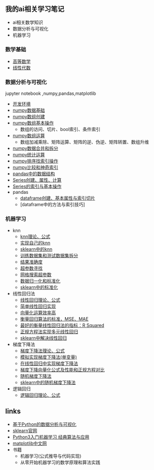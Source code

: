## 我的ai相关学习笔记

- ai相关数学知识
- 数据分析与可视化
- 机器学习

### 数学基础

- [高等数学](math/高等数学.md)
- [线性代数](math/线性代数.md)

### 数据分析与可视化

jupyter notebook ,numpy,pandas,matplotlib

- [开发环境](datahandling/docs/开发环境.md)
- [numpy数据基础](datahandling/01-NumpyArrayBasics/01-NumpyArrayBasics.ipynb)
- [numpy数组创建](datahandling/02-NumpyCreateArray/02CreateNumpyArray.ipynb)
- [numpy数组基本操作](datahandling/03-NumpyArrayBasicOperations/03-NumpyArrayBasicOperations.ipynb)
    - 数组的访问、切片、bool索引、条件索引
- [numpy数组运算](datahandling/04-NumpyComputationArray/04-ComputationNumpyArray.ipynb)
    - 数组加减乘除、矩阵运算、矩阵的逆、伪逆、矩阵转置、数组升维
- [numpy数据合并和拆分](datahandling/05-NumpyConcatenateAndSplit/05-ConcatenateAndSplit.ipynb)
- [numpy统计运算](datahandling/06-NumpyAggregationOperator/06-AggregationOperator.ipynb)
- [numpy排序找索引操作](datahandling/07-NumpyArgAndSortOperation/07-ArgAndSortOperation.ipynb)
- [numpy比较和神奇索引](datahandling/08-ComparisonAndFancyIndexing/08-ComparisonAndFancyIndexing.ipynb)
- [pandas中的数据结构](datahandling/20-PandasDataFrameSeriesPanel/pandasDataFrameSeriesPanel.ipynb)
- [Series创建、属性、计算](datahandling/21-SeriesBasic/seriesBasic.ipynb)
- [Series的索引与基本操作](datahandling/22-SerieIndexAndOperation/22-seriesIndexAndOperation.ipynb)
- pandas
  - [dataframe创建、基本属性与索引切片](datahandling/23-PandasDataframeBasic/dataframeBasic.ipynb)
  - [dataframe中的方法与索引技巧]



### 机器学习

- knn
  - [knn理论、公式](machinelearning/01knn.md)  
  - [实现自己的knn](machinelearning/knn/01-kNNBasics/kNNBasics.ipynb)
  - [sklearn中的knn](machinelearning/knn/02-kNNInScikitLearn/kNNinScikitlearn.ipynb)
  - [训练数据集和测试数据集拆分](machinelearning/knn/03-TrainTestSplit/TrainTestSplit.ipynb)
  - [结果准确度](machinelearning/knn/04-AccuracyScore/AccuracyScore.ipynb)
  - [超参数寻找](machinelearning/knn/05-HyperParameters/HyperParameters.ipynb)
  - [网格搜索超参数](machinelearning/knn/06-GridSearch/GridSearch.ipynb)
  - [数据归一化和标准化](machinelearning/knn/07-FeatureScaling/FeatureScaling.ipynb)
  - [sklearn中的标准化](machinelearning/knn/08-ScalerinScikitLearn/ScalerInScikitLearn.ipynb)
- 线性回归法
  - [线性回归理论、公式](machinelearning/02线性回归.md)
  - [简单线性回归实现](machinelearning/linearRegression/01-SimpleLinearRegressionImplementation/SimpleLinearRegressionImplementation.ipynb)
  - [向量化运算效率高](machinelearning/linearRegression/02-Vectorization/Vectorization.ipynb)
  - [衡量回归算法的标准，MSE、MAE](machinelearning/linearRegression/03-RegressionMetricsMSE-vs-MAE/RegressionMetricsMSE-vs-MAE.ipynb)
  - [最好的衡量线性回归法的指标：R Squared ](machinelearning/linearRegression/04-R-Squared/R-Squared.ipynb)
  - [正规方程法实现多元线性回归](machinelearning/linearRegression/05-OurLinearRegression/OurLinearRegression.ipynb)
  - [sklearn中解决线性回归](machinelearning/linearRegression/06-RegressionInScikitLlearn/RegressionInScikitlearn.ipynb)
- 梯度下降法
  - [梯度下降法理论、公式](machinelearning/03梯度下降法.md)
  - [模拟实现梯度下降法(单变量)](machinelearning/gradientDescent/01-GradientDescentSimulations/01-GradientDescentSimulations.ipynb)
  - [在线性回归中实现梯度下降法](machinelearning/gradientDescent/02-ImplementGradientDescentInLinearRegression/02-ImplementGradientDescentInLinearRegression.ipynb)
  - [梯度下降向量化公式及性能和正规方程对比](machinelearning/gradientDescent/03-VectorizeGradientDescent/03-VectorizeGradientDescent.ipynb)
  - [随机梯度下降法](machinelearning/gradientDescent/04-StochasticGradientDescent/04-StochasticGradientDescent.ipynb)
  - [sklearn中的随机梯度下降法](machinelearning/gradientDescent/05-SGDInScikitLearn/SGDInScikitLearn.ipynb)
- 逻辑回归
  - [逻辑回归理论、公式](machinelearning/04逻辑回归.md)

## links
- [基于Python的数据分析与可视化](https://juejin.cn/book/7240731597035864121)
- [sklearn官网](https://scikit-learn.org/stable/index.html)
- [Python3入门机器学习 经典算法与应用](https://coding.imooc.com/class/chapter/169.html)
- [matplotlib中文网](https://www.matplotlib.org.cn/)
- 书籍
  - 机器学习(公式推导与代码实现)
  - 从零开始机器学习的数学原理和算法实践




